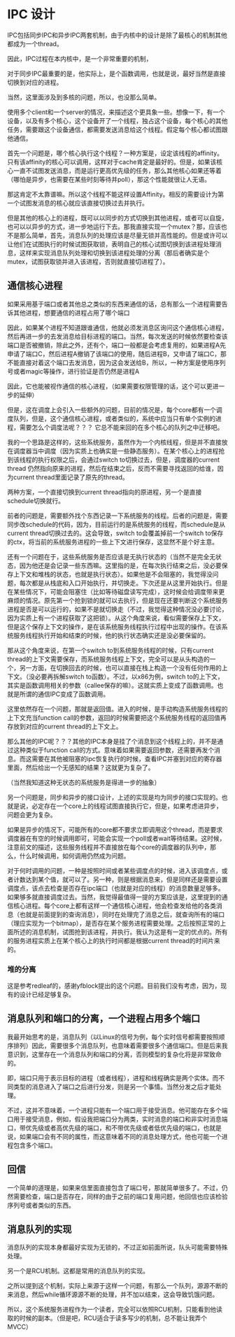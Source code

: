 # IPC 设计

IPC包括同步IPC和异步IPC两套机制，由于内核中的设计是除了最核心的机制其他都成为一个thread。

因此，IPC过程在本内核中，是一个非常重要的机制，

对于同步IPC最重要的是，他实际上，是个函数调用，也就是说，最好当然是直接切换到对应的进程。

当然，这里面涉及到多核的问题，所以，也没那么简单。

使用多个client和一个server的情况，来描述这个更具象一些。想像一下，有一个设备，以及有多个核心，这个设备开了一个线程，独占这个设备，每个核心的其他任务，需要跟这个设备通信，都需要发送消息给这个线程。假定每个核心都试图跟他通信。

首先一个问题是，哪个核心执行这个线程？一种方案是，设定该线程的affinity。只有该affinity的核心可以调用，这样对于cache肯定是最好的。但是，如果该核心一直不试图发送消息，而是运行更高优先级的任务，那么其他核心如果还等着（哪怕是异步，也需要在某些时刻等待并poll），那这个性能就很让人无语。

那这肯定不太靠谱嘛。所以这个线程不能这样设置Affinity。相反的需要设计为第一个试图发消息的核心就应该直接切换过去并执行。

但是其他的核心上的进程，既可以以同步的方式切换到其他进程，或者可以自旋，也可以以异步的方式，进一步地运行下去。那我直接实现一个mutex？那，应该也不是那么简单，首先，消息队列的处理应该是尽量无锁并高性能的。但是或许可以让他们在试图执行的时候试图获取锁，表明自己的核心试图切换到该进程处理消息，这样来实现消息队列处理和切换到该进程处理的分离（那后者确实是个mutex，试图获取锁并进入该进程，否则就直接切进程了）。

## 通信核心进程

如果采用基于端口或者其他总之类似的东西来通信的话，总有那么一个进程需要告诉其他进程，想要通信的进程占用了哪个端口

因此，如果某个进程不知道跟谁通信，他就必须发消息区询问这个通信核心进程，然后再进一步的去发消息给目标进程的端口。当然，每次发送的时候依然要检查该端口是否被撤销，除此之外，还有个，端口一般都是会考虑复用的，如果进程A先申请了端口C，然后进程A撤销了该端口的使用，随后进程B，又申请了端口C，那不能直接对着这个端口去发消息，因为这会发送给B，所以，一种方案是使用序列号或者magic等操作，进行验证是否仍然是进程A

因此，它也能被视作通信的核心进程，（如果需要权限管理的话，这个可以更进一步的延伸）

但是，这在调度上会引入一些额外的问题，目前的情况是，每个core都有一个调度队列，但是，这个通信核心进程，或者类似的，系统中应当只有单个实例的进程，需要怎么个调度法呢？？？
它总不能来回的在多个核心的队列之中迁移吧。

我的一个思路是这样的，这些系统服务，虽然作为一个内核线程，但是并不直接放在调度器当中调度（因为实质上也确实是一些静态服务）。在某个核心上的进程抢到该线程的执行权限之后，会通过switch to切换过去，但是，调度器的current thread 仍然指向原来的进程，然后在结束之后，反而不需要寻找返回的给谁，因为current thread里面记录了原先的thread。

两种方案，一个直接切换到current thread指向的原进程，另一个是直接schedule切换就行。

前者的问题是，需要额外找个东西记录一下系统服务的线程。后者的问题是，需要同步改schedule的代码，因为，目前运行的是系统服务的线程，而schedule是从current thread切换过去的。这会导致，switch to会覆盖掉前一个switch to保存的ctx，将当前的系统服务进程的一些上下文进行保存，这显然不是个好主意。

还有一个问题在于，这些系统服务是否应该是无执行状态的（当然不是完全无状态，因为他还是会记录一些东西嘛。这里指的是，在每次执行结束之后，没必要保存上下文和堆栈的状态，也就是执行状态）。如果他是不会阻塞的，我觉得没问题，每次都是从栈底和入口开始执行，并切换走。下次还是从这里开始执行。但是在某些情况下，可能会阻塞住（比如等待磁盘读写完成），这时候会给调度带来更麻烦的情况。原先第一个抢到锁的就可以去执行，但是现在还要判断这个系统服务进程是否是可以运行的，如果不是就切换走（不过，我觉得这种情况没必要讨论，因为实质上有一个进程获取了这把锁）。从这个角度来说，看似需要保存上下文，但是这个保存上下文的操作，是在该系统服务线程执行过程中出现的操作。在该系统服务线程执行开始和结束的时候，他的执行状态确实还是没必要保留的。

那从这个角度来说，在第一个switch to到系统服务线程的时候，只有current thread的上下文需要保存，而系统服务线程上下文，完全可以是从头构造的一个，另一方面，在切换回去的时候，也可以直接在栈上构造一个没有任何作用的上下文。（没必要再拆解switch to函数）。不过，以x86为例，switch to的上下文，其实是函数调用相关的参数（callee保存的嘛）。这就实质上变成了函数调用。也就是所谓的通信IPC变成了函数调用。

这里依然存在一个问题，那就是返回值。进入的时候，是手动构造系统服务线程的上下文充当function call的参数，返回的时候需要把这个系统服务线程的返回值再存放到对应的current thread的上下文上。

那么其他的IPC呢？？？其他的IPC本身是挂了个消息到这个线程上的，并不是通过这种类似于function call的方式。意味着如果需要返回参数，还需要再发个消息。而这需要在其他被阻塞的ipc恢复执行的时候，查看IPC并塞到对应的寄存器里面，然后给出一个无感知的结果？这就更为复杂了。

（当然我知道这种无状态的系统服务是得进一步的抽象）

另一个问题是，同步和异步的接口设计，上述的实现是均为同步的接口实现的。也就是说，必定存在一个core上的线程试图直接执行它，但是，如果考虑进异步，问题会更为复杂。

如果是异步的情况下，可能所有的core都不要求立即调用这个thread，而是要求调度器在有空的时候调用即可，可能会实现一个poll或者wait等待结果。这时候，注意前文的描述，这些服务线程并不直接放在每个core的调度器的队列中，那么，什么时候调用，如何调用仍然成为问题。

对于何时调用的问题，一种是按照时间或者某些调度点的时候，进入该调度点，或者计数达到某个值，就可以了。另一种，则是根据消息来，但是同样还是需要设置调度点，该点去检查是否存在ipc端口（也就是对应的线程）的消息数量足够多。如果够多就直接调度过去。当然，我觉得最值得一提的方案应该是，这里提到的通信核心进程。每个core上都有这样一个通信核心进程，他会检查发给他的各类消息（也就是前面提到的查询消息），同时在处理完了消息之后，就查询所有的端口（理应实现为一个bitmap），是否存在某个服务进程需要处理。之后按照正常的上面所述的消息机制，试图抢到该进程，并执行。我认为这是有一定的优点的。所有的服务进程实质上在某个核心上的执行时间都是根据current thread的时间片来的。

### 堆的分离

这是参考redleaf的，感谢yfblock提出的这个问题。目前我们没有考虑，因为，现有的设计已经足够复杂。

## 消息队列和端口的分离，一个进程占用多个端口

我最开始思考的是，消息队列（以Linux的信号为例，每个实时信号都需要按照顺序排列）因此，需要很多个消息队列，也意味着需要很多个通信端口。但是后来我意识到，这里存在一个消息队列和端口的分离，否则模型的复杂化将是非常致命的。

即，端口只用于表示目标的进程（或者线程），进程和线程确实是两个实体。而不同类型的消息进入了端口之后进行分发，则是另一个事情。当然分发之后才能处理。

不过，这并不意味着，一个进程只能有一个端口用于接受消息。他可能存在多个端口用于接受消息，例如，假设我把端口分为两类，实时消息的端口和非实时消息端口，带优先级或者高优先级的端口，和不带优先级或者低优先级的端口，也就是说，如果端口会有不同的属性，而这意味着不同的消息处理方式，他也可能一个进程包含多个端口。


## 回信

一个简单的道理是，如果来信里面直接包含了端口号，那就简单很多了。不过，仍然需要检查，端口是否存在，同样的由于之前的端口复用问题，他回信也应该检验序列号或者类似的东西。

## 消息队列的实现

消息队列的实现本身都最好实现为无锁的，不过正如前面所说，队头可能需要特殊处理。

另一个是RCU机制。这都是常用的消息队列的实现。

之所以提到这个机制，实际上来源于这样一个问题，有那么一个队列，源源不断的来消息，然后while循环源源不断的处理，并不加以结束，这会导致饥饿问题。

所以，这个系统服务进程作为一个读者，完全可以依照RCU机制，只能看到他读取的时候的副本。（但是吧，RCU适合于读多写少的机制，总不能让我弄个MVCC）